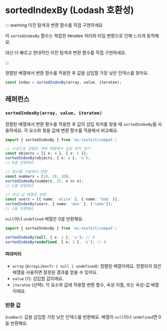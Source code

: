 # sortedIndexBy (Lodash 호환성)

::: warning 이진 탐색과 변환 함수를 직접 구현하세요

이 `sortedIndexBy` 함수는 복잡한 iteratee 처리와 타입 변환으로 인해 느리게 동작해요.

대신 더 빠르고 현대적인 이진 탐색과 변환 함수를 직접 구현하세요.

:::

정렬된 배열에서 변환 함수를 적용한 후 값을 삽입할 가장 낮은 인덱스를 찾아요.

```typescript
const index = sortedIndexBy(array, value, iteratee);
```

## 레퍼런스

### `sortedIndexBy(array, value, iteratee)`

정렬된 배열에서 변환 함수를 적용한 후 값의 삽입 위치를 찾을 때 `sortedIndexBy`를 사용하세요. 각 요소와 찾을 값에 변환 함수를 적용해서 비교해요.

```typescript
import { sortedIndexBy } from 'es-toolkit/compat';

// 속성으로 정렬된 객체 배열에서 삽입 위치 찾기
const objects = [{ x: 4 }, { x: 5 }];
sortedIndexBy(objects, { x: 4 }, 'x');
// 0을 반환해요

// 함수를 사용해서 변환
const numbers = [10, 20, 30];
sortedIndexBy(numbers, 25, n => n);
// 2를 반환해요

// 속성-값 배열로 변환
const users = [{ name: 'alice' }, { name: 'bob' }];
sortedIndexBy(users, { name: 'ann' }, ['name']);
// 1을 반환해요
```

`null`이나 `undefined` 배열은 0을 반환해요.

```typescript
import { sortedIndexBy } from 'es-toolkit/compat';

sortedIndexBy(null, { x: 1 }, 'x'); // 0
sortedIndexBy(undefined, { x: 1 }, 'x'); // 0
```

#### 파라미터

- `array` (`ArrayLike<T> | null | undefined`): 정렬된 배열이에요. 정렬되지 않은 배열을 사용하면 잘못된 결과를 얻을 수 있어요.
- `value` (`T`): 삽입할 값이에요.
- `iteratee` (선택): 각 요소와 값에 적용할 변환 함수, 속성 이름, 또는 속성-값 배열이에요.

### 반환 값

(`number`): 값을 삽입할 가장 낮은 인덱스를 반환해요. 배열이 `null`이나 `undefined`면 0을 반환해요.
